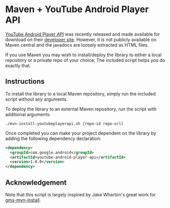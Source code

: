 Maven + YouTube Android Player API
==================================

[YouTube Android Player API](https://developers.google.com/youtube/android/player/) 
was recently released and made available for download on their 
[developer site](https://developers.google.com/youtube/android/player/downloads/).
However, it is not publicly available on Maven central and the javadocs are
loosely extracted as HTML files.

If you use Maven you may wish to install/deploy the library to either a local
repository or a private repo of your choice.  The included script helps you
do exactly that.

Instructions
------------

To install the library to a local Maven repository, simply run the included
script without any arguments.

To deploy the library to an external Maven repository, run the script with
additional arguments:

    ./mvn-install-youtubeplayerapi.sh [repo-id repo-url]

Once completed you can make your project dependent on the library by adding
the following dependency declaration:

```xml
<dependency>
  <groupId>com.google.android</groupId>
  <artifactId>youtube-android-player-api</artifactId>
  <version>1.0.0</version>
</dependency>
```

Acknowledgement
---------------

Note that this script is largely inspired by Jake Wharton's great work for
[gms-mvn-install](https://github.com/JakeWharton/gms-mvn-install).
